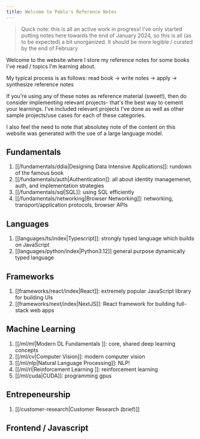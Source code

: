 ```yaml
---
title: Welcome to Pablo's Reference Notes
---
```

> Quick note: this is all an active work in progress! I’ve only started putting notes here towards the end of January 2024, so this is all (as to be expected) a bit unorganized. It should be more legible / curated by the end of February

Welcome to the website where I store my reference notes for some books I've read / topics I'm learning about. 

My typical process is as follows: read book -> write notes -> apply -> synthesize reference notes

If you're using any of these notes as reference material (sweet!), then do consider implementing relevant projects- that's the best way to cement your learnings. I've included relevant projects I've done as well as other sample projects/use cases for each of these categories.

I also feel the need to note that absolutey note of the content on this website was generated with the use of a large language model.

## Fundamentals
1. [[/fundamentals/ddia|Designing Data Intensive Applications]]: rundown of the famous book
2. [[/fundamentals/auth|Authentication]]: all about identity managemenet, auth, and implementation strategies
3. [[/fundamentals/sql|SQL]]: using SQL efficiently
4. [[/fundamentals/networking|Browser Networking]]: networking, transport/application protocols, browser APIs
## Languages
1. [[languages/ts/index|Typescript]]: strongly typed language which builds on JavaScript
2. [[languages/python/index|Python3.12]] general purpose dynamically typed language

## Frameworks
1. [[frameworks/react/index|React]]: extremely popular JavaScript library for building UIs
2. [[frameworks/next/index|NextJS]]: React framework for building full-stack web apps

## Machine Learning
1. [[/ml/ml|Modern DL Fundamentals ]]: core, shared deep learning concepts
2. [[/ml/cv|Computer Vision]]: modern computer vision
3. [[/ml/nlp|Natural Language Processing]]: NLP!
4. [[/ml/rl|Reinforcement Learning ]]: reinforcement learning
4. [[/ml/cuda|CUDA]]: programming gpus
## Entrepeneurship
1. [[/customer-research|Customer Research (brief)]]

## Frontend / Javascript